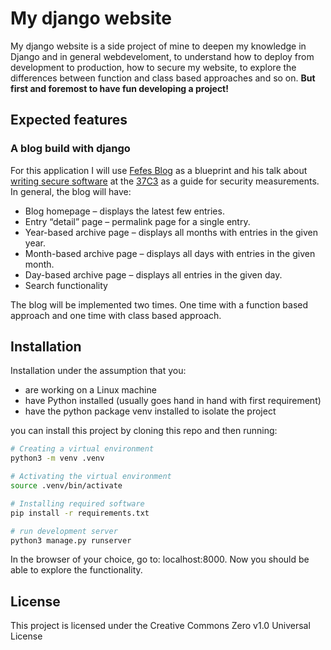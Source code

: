 My django website
=================

My django website is a side project of mine to deepen my 
knowledge in Django and in general webdeveloment, to understand how 
to deploy from development to production, how to secure my
website, to explore the differences between function and class based approaches and
so on.  **But first and foremost to have fun developing a project!**


Expected features
-----------------

### A blog build with django

For this application I will use [Fefes Blog](https://blog.fefe.de) as a blueprint and his talk about [writing secure software](https://media.ccc.de/v/37c3-11811-writing_secure_software) at the [37C3](https://media.ccc.de/b/congress/2023) as a guide for security measurements. 
In general, the blog will have:

- Blog homepage – displays the latest few entries.
- Entry “detail” page – permalink page for a single entry.
- Year-based archive page – displays all months with entries in the given year.
- Month-based archive page – displays all days with entries in the given month.
- Day-based archive page – displays all entries in the given day.
- Search functionality 

The blog will be implemented two times. One time with a function based approach 
and one time with class based approach. 


Installation
------------

Installation under the assumption that you:
- are working on a Linux machine
- have Python installed (usually goes hand in hand with first requirement)
- have the python package venv installed to isolate the project


you can install this project 
by cloning this repo and then running:

```sh
# Creating a virtual environment
python3 -m venv .venv

# Activating the virtual environment
source .venv/bin/activate

# Installing required software
pip install -r requirements.txt

# run development server
python3 manage.py runserver
```
In the browser of your choice, go to:
localhost:8000. Now you should be able to 
explore the functionality.

License
-------

This project is licensed under the Creative Commons Zero v1.0 Universal License


